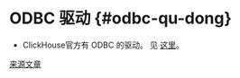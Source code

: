 # ODBC 驱动 {#odbc-qu-dong}

- ClickHouse官方有 ODBC 的驱动。 见 [这里](https://github.com/ClickHouse/clickhouse-odbc)。

[来源文章](https://clickhouse.tech/docs/zh/interfaces/odbc/) <!--hide-->
